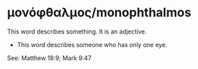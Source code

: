 # μονόφθαλμος/monophthalmos
This word describes something. It is an adjective.

* This word describes someone who has only one eye. 

See: Matthew 18:9; Mark 9:47
